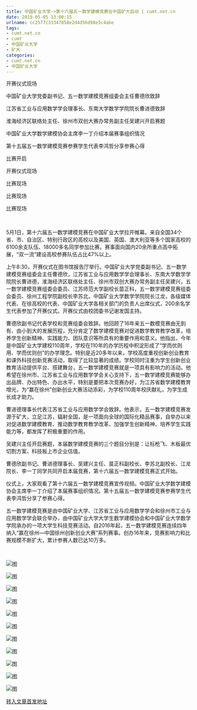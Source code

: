 ```yaml
---
title: 中国矿业大学->第十六届五一数学建模竞赛在中国矿大启动 | cumt.net.cn
date: 2019-05-05 13:00:15
urlname: cc2577c33347858e2d4d56d98e3c4abe
tags: 
- cumt.net.cn
- cumt
- 中国矿业大学
- 矿大
categories:
- cumt.net.cn
- 中国矿业大学
---
```


开赛仪式现场

中国矿业大学党委副书记、五一数学建模竞赛组委会主任曹德欣致辞

江苏省工业与应用数学学会理事长、东南大学数学学院院长曹进德致辞

淮海经济区联络处主任、徐州市双创大赛办常务副主任吴建兴开启赛题

中国矿业大学数学建模协会主席李一丁介绍本届赛事组织情况  

第十五届五一数学建模竞赛参赛学生代表李鸿哲分享参赛心得

比赛开启

开赛仪式现场

比赛现场  

比赛现场

比赛现场

  

5月1日，第十六届五一数学建模竞赛在中国矿业大学拉开帷幕。来自全国34个省、市、自治区、特别行政区的高校以及美国、英国、澳大利亚等多个国家高校的6100余支队伍、18000多名同学参加比赛。赛事面向国内20余所重点高中拓展，“双一流”建设高校参赛队伍占比47%以上。

上午8:30，开赛仪式在图书馆报告厅举行。中国矿业大学党委副书记、五一数学建模竞赛组委会主任曹德欣，江苏省工业与应用数学学会理事长、东南大学数学学院院长曹进德，淮海经济区联络处主任、徐州市双创大赛办常务副主任吴建兴，五一数学建模竞赛组委会委员、江苏师范大学副校长苗正科，五一数学建模竞赛组委会委员、徐州工程学院副校长李苏北，中国矿业大学数学学院院长江龙，各级媒体代表、在徐高校的代表、中国矿业大学各相关部门的负责人出席仪式，200余名学生代表参加了开赛仪式。开赛仪式由校团委书记谢发国主持。

曹德欣副书记代表学校和竞赛组委会致辞。他回顾了16年来五一数模竞赛由无到有、由小到大的发展历程，充分肯定了数学建模竞赛对促进数学教育教学改革，培养学生创新精神、实践能力、团队意识等所具有的重要作用和意义。他指出，今年是中国矿业大学建校110周年，学校在110年的办学历程中积淀形成了“学而优则用、学而优则创”的办学理念。特别是近20多年以来，学校高度重视创新创业教育和课外科技创新竞赛活动，取得了比较显著的成绩。学校同时注重为学生创新创业教育活动提供平台、搭建舞台，五一数学建模竞赛就是一项具有影响力的活动。他希望在徐州市、江苏省工业与应用数学学会关心支持下，五一数学建模竞赛能够办出品牌、办出特色、办出水平，特别是要把本次竞赛办好，为江苏省数学建模教育增光，为“赢在徐州”创新创业大赛活动添彩，为学校110周年校庆献礼，为学生成长成才助力。

曹进德理事长代表江苏省工业与应用数学学会致辞。他表示，五一数学建模竞赛发源于矿大，立足江苏，辐射全国，是一项面向全球的国际化精品赛事，自举办以来对促进数学建模教育、推动数学教育教学改革、加强学生创新精神、培养学生实践能力等，都发挥了积极重要的作用。

吴建兴主任开启赛题，本届数学建模竞赛的三个题目分别是：让标枪飞、木板最优切割方案、科技板上市企业估值。

曹德欣副书记、曹进德理事长、吴建兴主任、苗正科副校长、李苏北副校长、江龙院长、李一丁同学共同开启本届竞赛，第十六届五一数学建模竞赛正式开始。

仪式上，大家观看了第十六届五一数学建模竞赛宣传视频。中国矿业大学数学建模协会主席李一丁介绍了本届赛事组织情况。第十五届五一数学建模竞赛参赛学生代表李鸿哲分享了参赛心得。

五一数学建模竞赛是由中国矿业大学、江苏省工业与应用数学学会和徐州市工业与应用数学学会联合举办，由中国矿业大学大学生数学建模协会和中国矿业大学数学学院承办的一项大学生科技竞赛活动。自2016年起，五一数学建模竞赛连续四年纳入“赢在徐州—中国徐州创新创业大赛”系列赛事。创办16年来，竞赛影响力和比赛规模不断扩大，累计参赛人数已达10万多。

 

![图](http://xwzx.cumt.edu.cn/_upload/article/images/41/66/743204404e64b2fabb45509e6dca/64987179-75e2-49ee-b565-16c510f3dcdb.jpg)

![图](http://xwzx.cumt.edu.cn/_upload/article/images/41/66/743204404e64b2fabb45509e6dca/2d67b6a5-f808-4d7b-949f-0d4c254bb635.jpg)

![图](http://xwzx.cumt.edu.cn/_upload/article/images/41/66/743204404e64b2fabb45509e6dca/e6cff24b-8460-4801-93f2-aa6feb6c609a.jpg)

![图](http://xwzx.cumt.edu.cn/_upload/article/images/41/66/743204404e64b2fabb45509e6dca/3a373ce9-855b-481e-a492-8b517212e923.jpg)

![图](http://xwzx.cumt.edu.cn/_upload/article/images/41/66/743204404e64b2fabb45509e6dca/5dfbf57a-359d-457c-a6bd-a9ee59d21a67.jpg)

![图](http://xwzx.cumt.edu.cn/_upload/article/images/41/66/743204404e64b2fabb45509e6dca/c07e61c2-4fab-4ff5-a3de-cb018cc69904.jpg)

![图](http://xwzx.cumt.edu.cn/_upload/article/images/41/66/743204404e64b2fabb45509e6dca/c4c082cb-eef6-42b8-935d-ceca731eb518.jpg)

![图](http://xwzx.cumt.edu.cn/_upload/article/images/41/66/743204404e64b2fabb45509e6dca/3d997703-13d9-4610-a805-b0599b2616c1.jpg)

![图](http://xwzx.cumt.edu.cn/_upload/article/images/41/66/743204404e64b2fabb45509e6dca/0abe5207-b5a8-49ce-95ca-d19120b7c790.jpg)

![图](http://xwzx.cumt.edu.cn/_upload/article/images/41/66/743204404e64b2fabb45509e6dca/75876ae7-9acd-427a-9c92-62dbab2d5c68.jpg)

![图](http://xwzx.cumt.edu.cn/_upload/article/images/41/66/743204404e64b2fabb45509e6dca/1bc001a0-dde5-4c04-bca6-98bb1ea1a92e.jpg)

[转入文章首发地址](http://xwzx.cumt.edu.cn/fb/47/c513a523079/page.htm)